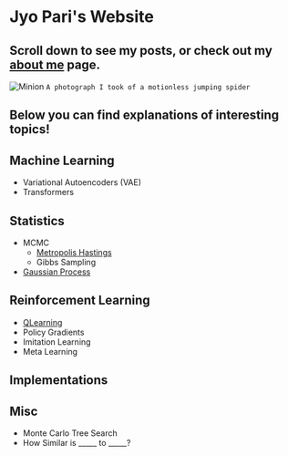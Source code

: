 # Jyo Pari's Website
## Scroll down to see my posts, or check out my [about me](https://jyopari.github.io/aboutMe) page.
![Minion](https://pbs.twimg.com/media/EbXgy3nX0AASpL2?format=jpg&name=large)
`A photograph I took of a motionless jumping spider`

## Below you can find explanations of interesting topics!

## Machine Learning
+ Variational Autoencoders (VAE)
+ Transformers

## Statistics
+ MCMC
  - [Metropolis Hastings](https://jyopari.github.io/MetropolisHastings)
  - Gibbs Sampling
+ [Gaussian Process](https://jyopari.github.io/GaussianProcess)

## Reinforcement Learning
+ [QLearning](https://jyopari.github.io/QLearning)
+ Policy Gradients
+ Imitation Learning
+ Meta Learning

## Implementations 

## Misc
+ Monte Carlo Tree Search
+ How Similar is _____ to _____?
  
 
